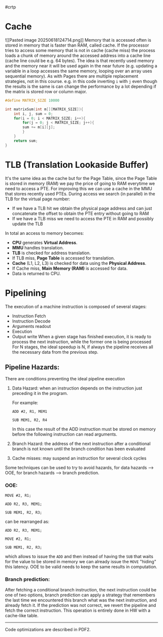 #crtp 
# Cache
![[Pasted image 20250618124714.png]]
Memory that is accessed often is stored in memory that is faster than RAM, called cache.
If the processor tries to access some memory that is not in cache (cache miss) the process loads a chunk of memory around the accessed address into a cache line (cache line could be e.g. 64 bytes). The idea is that recently used memory and the memory near it will be used again in the near future (e.g. updating a variable in a loop accesses the same memory, looping over an array uses sequential memory).
As with Pages there are multiple replacement strategies, not in this course.
e.g. in this code inverting `i` with `j` even though the results is the same is can change the performance by a lot depending if the matrix is stored row or column major.
```cpp
#define MATRIX_SIZE 10000

int matrixSum(int m[][MATRIX_SIZE]){
	int i, j, sum = 0;
	for(i = 0; i < MATRIX_SIZE; i++){
		for(j = 0; j < MATRIX_SIZE; j++){
		sum += m[i][j];
		}
	}
	return sum;
}
```
# TLB (Translation Lookaside Buffer)
It's the same idea as the cache but for the Page Table, since the Page Table is stored in memory (RAM) we pay the price of going to RAM everytime we need to access a PTE. For improving this we can use a cache in the MMU that stores recently used PTEs.
During access we search (in parallel) in the TLB for the virtual page number:
* If we have a TLB hit we obtain the physical page address and can just concatenate the offset to obtain the PTE entry without going to RAM
* If we have a TLB miss we need to access the PTE in RAM and possibly update the TLB

In total an access to memory becomes:
- **CPU** generates **Virtual Address**.
- **MMU** handles translation.
- **TLB** is checked for address translation.
- If TLB miss, **Page Table** is accessed for translation.
- **Cache** (L1, L2, L3) is checked for data using the **Physical Address**.
- If Cache miss, **Main Memory (RAM)** is accessed for data.
- Data is returned to CPU.
# Pipelining

The execution of a machine instruction is composed of several stages:
* Instruction Fetch
* Instruction Decode
* Arguments readout
* Execution
* Output write
 When a given stage has finished execution, it is ready to process the next instruction, while the former one is being processed
 For N stages, the ideal speedup is N, if always the pipeline receives all the necessary data from the previous step.

## Pipeline Hazards: 
There are conditions preventing the ideal pipeline execution
1. Data Hazard: when an instruction depends on the instruction just preceding it in the program. 

	For example:
	```armasm
	ADD #2, R1, MEM1
	
	SUB MEM1, R2, R4
	```
	
	In this case the result of the ADD instruction must be stored on memory before the following instruction can read arguments.

2. Branch Hazard: the address of the next instruction after a conditional branch is not known until the branch condition has been evaluated

3. Cache misses: may suspend an instruction for several clock cycles

Some techniques can be used to try to avoid hazards, for data hazards --> OOE, for branch hazards --> branch prediction.

### OOE:

```armasm
MOVE #2, R1;

ADD R2, R3, MEM1;

SUB MEM1, R2, R3;
```
can be rearranged as:
```armasm
ADD R2, R3, MEM1;

MOVE #2, R1;

SUB MEM1, R2, R3;
```

which allows to issue the `ADD` and then instead of having  the `SUB` that waits for the value to be stored in memory we can already issue the `MOVE` "hiding" this latency. OOE to be valid needs to keep the same results in computation.

### Branch prediction:
After fetching a conditional branch instruction, the next instruction could be one of two options, branch prediction can apply a strategy that remembers the last time we encountered this branch what was the next instruction, and already fetch it.
If the prediction was not correct, we revert the pipeline and fetch the correct instruction.
This operation is entirely done in HW with a cache-like table.

---
Code optimizations are described in PDF2.